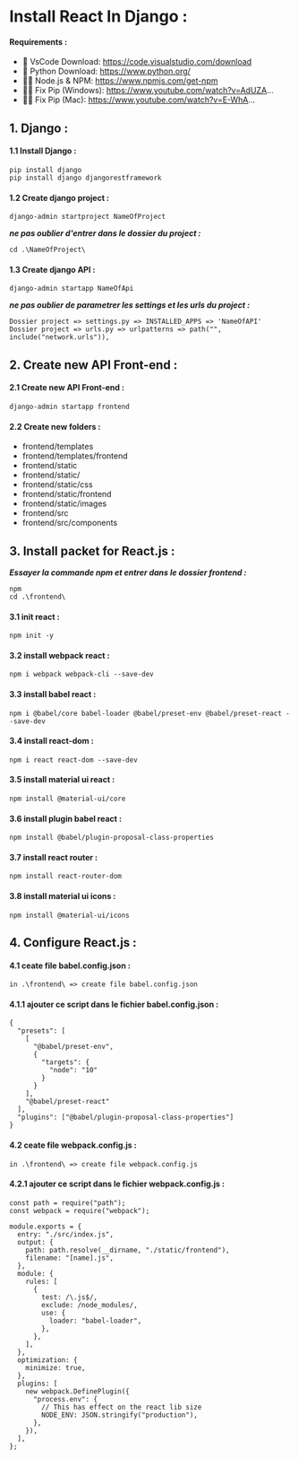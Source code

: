 # Install React In Django :

#### Requirements :
- 📙 VsCode Download: https://code.visualstudio.com/download
- 📘 Python Download: https://www.python.org/
- 📘📕 Node.js & NPM: https://www.npmjs.com/get-npm
- 📘🔗 Fix Pip (Windows): https://www.youtube.com/watch?v=AdUZA...
- 📘🔗 Fix Pip (Mac): https://www.youtube.com/watch?v=E-WhA...

## 1. Django :

#### 1.1 Install Django : 
```
pip install django
pip install django djangorestframework
```

#### 1.2 Create django project :
```
django-admin startproject NameOfProject
```

***ne pas oublier d'entrer dans le dossier du project :***
```
cd .\NameOfProject\
```

#### 1.3 Create django API :
```
django-admin startapp NameOfApi
```

***ne pas oublier de parametrer les settings et les urls du project :***
```
Dossier project => settings.py => INSTALLED_APPS => 'NameOfAPI'
Dossier project => urls.py => urlpatterns => path("", include("network.urls")),
```

## 2. Create new API Front-end :

#### 2.1 Create new API Front-end :
```
django-admin startapp frontend
```

#### 2.2 Create new folders :
- frontend/templates
- frontend/templates/frontend
- frontend/static
- frontend/static/
- frontend/static/css
- frontend/static/frontend
- frontend/static/images
- frontend/src
- frontend/src/components

## 3. Install packet for React.js :

***Essayer la commande npm et entrer dans le dossier frontend :***
```
npm
cd .\frontend\
```

#### 3.1 init react : 
```
npm init -y 
```

#### 3.2 install webpack react : 
```
npm i webpack webpack-cli --save-dev
```

#### 3.3 install babel react : 
```
npm i @babel/core babel-loader @babel/preset-env @babel/preset-react --save-dev
```

#### 3.4 install react-dom : 
```
npm i react react-dom --save-dev
```

#### 3.5 install material ui react : 
```
npm install @material-ui/core
```

#### 3.6 install plugin babel react : 
```
npm install @babel/plugin-proposal-class-properties
```

#### 3.7 install react router : 
```
npm install react-router-dom
```

#### 3.8 install material ui icons : 
```
npm install @material-ui/icons
```

## 4. Configure React.js :

#### 4.1 ceate file babel.config.json : 
```
in .\frontend\ => create file babel.config.json
```

#### 4.1.1 ajouter ce script dans le fichier babel.config.json : 
```
{
  "presets": [
    [
      "@babel/preset-env",
      {
        "targets": {
          "node": "10"
        }
      }
    ],
    "@babel/preset-react"
  ],
  "plugins": ["@babel/plugin-proposal-class-properties"]
}
```

#### 4.2 ceate file webpack.config.js : 
```
in .\frontend\ => create file webpack.config.js
```

#### 4.2.1 ajouter ce script dans le fichier webpack.config.js : 
```
const path = require("path");
const webpack = require("webpack");

module.exports = {
  entry: "./src/index.js",
  output: {
    path: path.resolve(__dirname, "./static/frontend"),
    filename: "[name].js",
  },
  module: {
    rules: [
      {
        test: /\.js$/,
        exclude: /node_modules/,
        use: {
          loader: "babel-loader",
        },
      },
    ],
  },
  optimization: {
    minimize: true,
  },
  plugins: [
    new webpack.DefinePlugin({
      "process.env": {
        // This has effect on the react lib size
        NODE_ENV: JSON.stringify("production"),
      },
    }),
  ],
};
```

